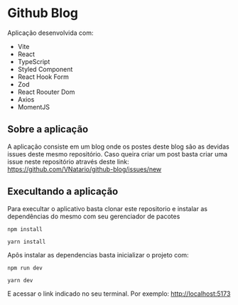 # Github Blog

Aplicação desenvolvida com:
- Vite
- React
- TypeScript
- Styled Component
- React Hook Form
- Zod
- React Roouter Dom
- Axios
- MomentJS



## Sobre a aplicação

A aplicação consiste em um blog onde os postes deste blog são as devidas issues deste mesmo repositório.
Caso queira criar um post basta criar uma issue neste repositório através deste link: <https://github.com/VNatario/github-blog/issues/new>



## Execultando a aplicação

Para execultar o aplicativo basta clonar este repositorio e instalar as dependências do mesmo com seu gerenciador de pacotes

~~~NPM
npm install
~~~

~~~YARN
yarn install
~~~

Apôs instalar as dependencias basta inicializar o projeto com:
~~~NPM
npm run dev
~~~

~~~YARN
yarn dev
~~~

E acessar o link indicado no seu terminal. Por exemplo: <http://localhost:5173>
